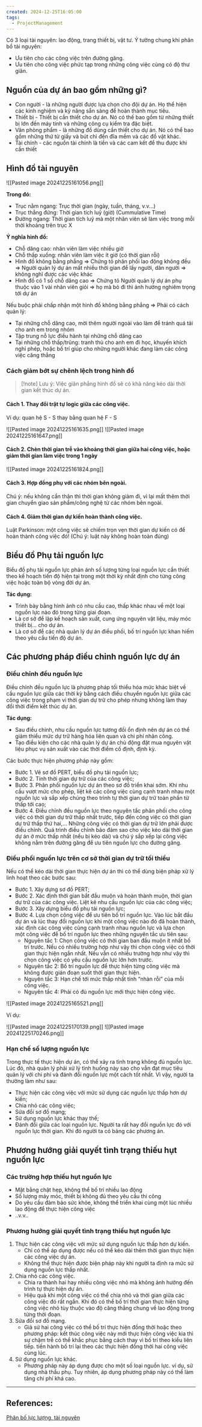```yaml
---
created: 2024-12-25T16:05:00
tags:
  - ProjectManagement
---
```

Có 3 loại tài nguyên: lao động, trang thiết bị, vật tư.
Ý tưởng chung khi phân bổ tài nguyên:
- Ưu tiên cho các công việc trên đường găng.
- Ưu tiên cho công việc phức tạp trong những công việc cùng có độ thư giãn.

## Nguồn của dự án bao gồm những gì?

- Con người - là những người được lựa chọn cho đội dự án. Họ thể hiện các kinh nghiệm và kỹ năng sẵn sàng để hoàn thành mục tiêu. 
- Thiết bị - Thiết bị cần thiết cho dự án. Nó có thế bao gồm từ những thiết bị lớn đến máy tính và những công cụ kiểm tra đặc biệt. 
- Văn phòng phẩm - là những đồ dùng cần thiết cho dự án. Nó có thể bao gồm những thứ từ giấy và bút chì đến đĩa mềm và các đồ vật khác. 
- Tài chính - các nguồn tài chính là tiền và các cam kết để thu được khi cần thiết

## Hình đồ tài nguyên 

 ![[Pasted image 20241225161056.png]] 

**Trong đó:**
- Trục nằm ngang: Trục thời gian (ngày, tuần, tháng, v.v...)
- Trục thẳng đứng: Thời gian tích luỹ (giờ) (Cummulative Time)
- Đường ngang: Thời gian tích luỹ mà một nhân viên sẽ làm việc trong mỗi thời khoảng trên trục X

**Ý nghĩa hình đồ:**
- Chỗ dâng cao: nhân viên làm việc nhiều giờ
- Chỗ thấp xuống: nhân viên làm việc ít giờ (có thời gian rỗi)
- Hình đồ không bằng phẳng ⇒ Chứng tỏ phân phối lao động không đều ⇒ Người quản lý dự án mất nhiều thời gian để lấy người, dãn người ⇒ không nghĩ được các việc khác
- Hình đồ có 1 số chỗ dâng cao ⇒ Chứng tỏ Người quản lý dự án phụ thuộc vào 1 vài nhân viên giỏi ⇒ họ mà bỏ đi thì ảnh hưởng nghiêm trọng tới dự án

Nếu buộc phải chấp nhận một hình đồ không bằng phẳng ⇒ Phải có cách quản lý:
- Tại những chỗ dâng cao, mời thêm người ngoài vào làm để tránh quá tải cho anh em trong nhóm
- Tập trung nỗ lực điều hành tại những chỗ dâng cao
- Tại những chỗ thấp/trũng: tranh thủ cho anh em đi học, khuyến khích nghỉ phép, hoặc bố trí giúp cho những người khác đang làm các công việc căng thẳng

### Cách giảm bớt sự chênh lệch trong hình đồ

> [!note] Lưu ý: 
> Việc giãn phẳng hình đồ sẽ có khả năng kéo dài thời gian kết thúc dự án.

#### Cách 1. Thay đổi trật tự logic giữa các công việc. 

Ví dụ: quan hệ S - S thay bằng quan hệ F - S

 ![[Pasted image 20241225161635.png]] 
 ![[Pasted image 20241225161647.png]] 

#### Cách 2. Chèn thời gian trễ vào khoảng thời gian giữa hai công việc, hoặc giảm thời gian làm việc trong 1 ngày

 ![[Pasted image 20241225161824.png]] 

#### Cách 3. Hợp đồng phụ với các nhóm bên ngoài. 

Chú ý: nếu không cẩn thận thì thời gian không giảm đi, vì lại mất thêm thời gian chuyển giao sản phẩm/công nghệ từ các nhóm bên ngoài.

#### Cách 4. Giảm thời gian dự kiến hoàn thành công việc. 

Luật Parkinson: một công việc sẽ chiếm trọn vẹn thời gian dự kiến có để hoàn thành công việc đó! (Chú ý: luật này không hoàn toàn đúng)

## Biểu đồ Phụ tải nguồn lực

Biểu đồ phụ tải nguồn lực phản ánh số lượng từng loại nguồn lực cần thiết theo kế hoạch tiến độ hiện tại trong một thời kỳ nhất định cho từng công việc hoặc toàn bộ vòng đời dự án.

**Tác dụng:**
- Trình bày bằng hình ảnh có nhu cầu cao, thấp khác nhau về một loại nguồn lực nào đó trong từng giai đoạn.
- Là cơ sở để lập kế hoạch sản xuất, cung ứng nguyên vật liệu, máy móc thiết bị... cho dự án.
- Là cơ sở để các nhà quản lý dự án điều phối, bố trí nguồn lực khan hiếm theo yêu cầu tiến độ dự án.

## Các phương pháp điều chỉnh nguồn lực dự án 
### Điều chỉnh đều nguồn lực

Điều chỉnh đều nguồn lực là phương pháp tối thiểu hóa mức khác biệt về cầu nguồn lực giữa các thời kỳ bằng cách điều chuyển nguồn lực giữa các công việc trong phạm vi thời gian dự trữ cho phép nhưng không làm thay đổi thời điểm kết thúc dự án.

**Tác dụng:**
- Sau điều chỉnh, nhu cầu nguồn lực tương đối ổn định nên dự án có thể giảm thiểu mức dự trữ hàng hóa liên quan và chi phí nhân công.
- Tạo điều kiện cho các nhà quản lý dự án chủ động đặt mua nguyên vật liệu phục vụ sản xuất vào các thời điểm cố định, định kỳ.

Các bước thực hiện phương pháp này gồm: 
- Bước 1. Vẽ sơ đồ PERT, biểu đồ phụ tải nguồn lực; 
- Bước 2. Tính thời gian dự trữ của các công việc; 
- Bước 3. Phân phối nguồn lực dự án theo sơ đồ triển khai sớm. Khi nhu cầu vượt mức cho phép, liệt kê các công việc cùng cạnh tranh nhau một nguồn lực và sắp xếp chúng theo trình tự thời gian dự trữ toàn phần từ thấp tới cao; 
- Bước 4. Điều chỉnh đều nguồn lực theo nguyên tắc phân phối cho công việc có thời gian dự trữ thấp nhất trước, tiếp đến công việc có thời gian dự trữ thấp thứ hai,... Những công việc có thời gian dự trữ lớn phải được điều chỉnh. Quá trình điều chỉnh bảo đảm sao cho việc kéo dài thời gian dự án ở mức thấp nhất (nếu bị kéo dài) và chú ý sắp xếp lại công việc không nằm trên đường găng để ưu tiên nguồn lực cho đường găng.

### Điều phối nguồn lực trên cơ sở thời gian dự trữ tối thiểu

Nếu có thể kéo dài thời gian thực hiện dự án thì có thể dùng biện pháp xử lý linh hoạt theo các bước sau: 
- Bước 1. Xây dựng sơ đồ PERT; 
- Bước 2. Xác định thời gian bắt đầu muộn và hoàn thành muộn, thời gian dự trữ của các công việc. Liệt kê nhu cầu nguồn lực của các công việc; 
- Bước 3. Xây dựng biểu đồ phụ tải nguồn lực; 
- Bước 4. Lựa chọn công việc để ưu tiên bố trí nguồn lực. Vào lúc bắt đầu dự án và lúc thay đổi nguồn lực khi một công việc nào đó đã hoàn thành, xác định các công việc cùng cạnh tranh nhau nguồn lực và lựa chọn một công việc để bố trí nguồn lực theo những nguyên tắc ưu tiên sau: 
	- Nguyên tắc 1: Chọn công việc có thời gian ban đầu muộn ít nhất bố trí trước. Nếu có nhiều trường hợp như vậy thì chọn công việc có thời gian thực hiện ngắn nhất. Nếu vẫn có nhiều trường hợp như vậy thì chọn công việc có yêu cầu nguồn lực lớn hơn trước. 
	- Nguyên tắc 2: Bố trí nguồn lực để thực hiện từng công việc mà không được gián đoạn suốt thời gian thực hiện. 
	- Nguyên tắc 3: Hạn chế tới mức thấp nhất tính “nhàn rỗi” của mỗi công việc. 
	- Nguyên tắc 4: Phải có đủ nguồn lực mới thực hiện công việc.

 ![[Pasted image 20241225165521.png]] 

Ví dụ:

 ![[Pasted image 20241225170139.png]] 
 ![[Pasted image 20241225170246.png]]

### Hạn chế số lượng nguồn lực

Trong thực tế thực hiện dự án, có thể xảy ra tình trạng không đủ nguồn lực. Lúc đó, nhà quản lý phải xử lý tình huống này sao cho vẫn đạt mục tiêu quản lý với chi phí và đánh đổi nguồn lực một cách tốt nhất. Vì vậy, người ta thường làm như sau:
- Thực hiện các công việc với mức sử dụng các nguồn lực thấp hơn dự kiến;
- Chia nhỏ các công việc;
- Sửa đổi sơ đồ mạng;
- Sử dụng nguồn lực khác thay thế;
- Đánh đổi giữa các loại nguồn lực. Người ta rất hay đổi nguồn lực đó với nguồn lực thời gian. Khi đó người ta có bảng các phương án.

## Phương hướng giải quyết tình trạng thiếu hụt nguồn lực

### Các trường hợp thiếu hụt nguồn lực

- Mặt bằng chật hẹp, không thể bố trí nhiều lao động
- Số lượng máy móc, thiết bị không đủ theo yêu cầu thi công
- Do yêu cầu đảm bảo sức khỏe, không thể triển khai cùng một lúc nhiều lao động để thực hiện công việc
- ..v.v..

### Phương hướng giải quyết tình trạng thiếu hụt nguồn lực

1. Thực hiện các công việc với mức sử dụng nguồn lực thấp hơn dự kiến. 
	- Chỉ có thể áp dụng được nếu có thể kéo dài thêm thời gian thực hiện các công việc dự án.
	- Không thể thực hiện được biện pháp này khi người ta định ra mức sử dụng nguồn lực thấp nhất.
2. Chia nhỏ các công việc. 
	- Chia ra thành hai hay nhiều công việc nhỏ mà không ảnh hưởng đến trình tự thực hiện dự án.
	- Hiệu quả khi một công việc có thể chia nhỏ và thời gian giữa các công việc đó rất ngắn. Khi đó có thể bố trí thời gian thực hiện từng công việc nhỏ tùy thuộc vào độ căng thẳng chung về lao động trong từng thời đoạn.
3. Sửa đổi sơ đồ mạng. 
	- Giả sử hai công việc có thể bố trí thực hiện đồng thời hoặc theo phương pháp: kết thúc công việc này mới thực hiện công việc kia thì sự chậm trễ có thể khắc phục bằng cách thay vì bố trí theo kiểu liên tiếp. tiến hành bố trí lại theo các thực hiện đồng thời hai công việc cùng lúc.
4. Sử dụng nguồn lực khác. 
	- Phương pháp này áp dụng được cho một số loại nguồn lực. ví dụ, sử dụng nhà thầu phụ. Tuy nhiên, áp dụng phương pháp này có thể làm tăng chi phí khá cao.

---
## References:

[Phân bố lực lượng, tài nguyên](https://voer.edu.vn/m/phan-bo-luc-luong-tai-nguyen/4f0a966b)